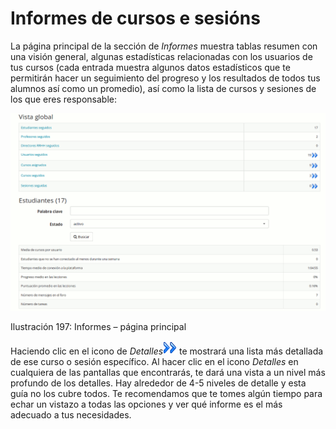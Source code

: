 # Informes de cursos e sesións

La página principal de la sección de _Informes_ muestra tablas resumen con una visión general, algunas estadísticas relacionadas con los usuarios de tus cursos \(cada entrada muestra algunos datos estadísticos que te permitirán hacer un seguimiento del progreso y los resultados de todos tus alumnos así como un promedio\), así como la lista de cursos y sesiones de los que eres responsable:

![](../../.gitbook/assets/images254%20%284%29.png)

Ilustración 197: Informes – página principal

Haciendo clic en el icono de _Detalles_![](../../.gitbook/assets/graphics365%20%284%29.gif) te mostrará una lista más detallada de ese curso o sesión específico. Al hacer clic en el icono _Detalles_ en cualquiera de las pantallas que encontrarás, te dará una vista a un nivel más profundo de los detalles. Hay alrededor de 4-5 niveles de detalle y esta guía no los cubre todos. Te recomendamos que te tomes algún tiempo para echar un vistazo a todas las opciones y ver qué informe es el más adecuado a tus necesidades.


